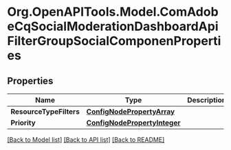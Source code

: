 # Org.OpenAPITools.Model.ComAdobeCqSocialModerationDashboardApiFilterGroupSocialComponenProperties
## Properties

Name | Type | Description | Notes
------------ | ------------- | ------------- | -------------
**ResourceTypeFilters** | [**ConfigNodePropertyArray**](ConfigNodePropertyArray.md) |  | [optional] 
**Priority** | [**ConfigNodePropertyInteger**](ConfigNodePropertyInteger.md) |  | [optional] 

[[Back to Model list]](../README.md#documentation-for-models) [[Back to API list]](../README.md#documentation-for-api-endpoints) [[Back to README]](../README.md)

